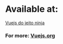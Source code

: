 # Available at: 
[Vuejs do jeito ninja](https://www.youtube.com/playlist?list=PLcoYAcR89n-qq1vGRbaUiV6Q9puy0qigW)

### For more: [Vuejs.org](https://vuejs.org/)

